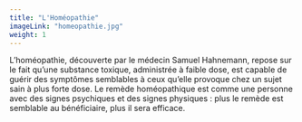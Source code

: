 ```yaml
---
title: "L'Homéopathie"
imageLink: "homeopathie.jpg"
weight: 1
---
```


L’homéopathie, découverte par le médecin Samuel Hahnemann, repose sur le fait qu’une substance toxique, administrée à faible dose, est capable de guérir des symptômes semblables à ceux qu’elle provoque chez un sujet sain à plus forte dose. Le remède homéopathique est comme une personne avec des signes psychiques et des signes physiques : plus le remède est semblable au bénéficiaire, plus il sera efficace.
